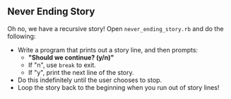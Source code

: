 ## Never Ending Story

Oh no, we have a recursive story! Open `never_ending_story.rb` and do the following:

* Write a program that prints out a story line, and then prompts:
	* **"Should we continue? (y/n)"**
	* If "n", use `break` to exit.
	* If "y", print the next line of the story.
* Do this indefinitely until the user chooses to stop. 
* Loop the story back to the beginning when you run out of story lines!